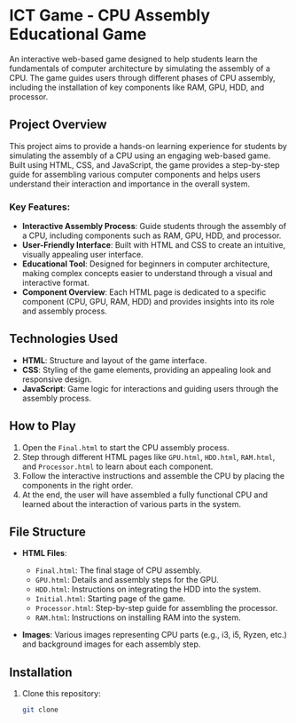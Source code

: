 # ICT Game - CPU Assembly Educational Game

An interactive web-based game designed to help students learn the fundamentals of computer architecture by simulating the assembly of a CPU. The game guides users through different phases of CPU assembly, including the installation of key components like RAM, GPU, HDD, and processor.

## Project Overview

This project aims to provide a hands-on learning experience for students by simulating the assembly of a CPU using an engaging web-based game. Built using HTML, CSS, and JavaScript, the game provides a step-by-step guide for assembling various computer components and helps users understand their interaction and importance in the overall system.

### Key Features:
- **Interactive Assembly Process**: Guide students through the assembly of a CPU, including components such as RAM, GPU, HDD, and processor.
- **User-Friendly Interface**: Built with HTML and CSS to create an intuitive, visually appealing user interface.
- **Educational Tool**: Designed for beginners in computer architecture, making complex concepts easier to understand through a visual and interactive format.
- **Component Overview**: Each HTML page is dedicated to a specific component (CPU, GPU, RAM, HDD) and provides insights into its role and assembly process.

## Technologies Used

- **HTML**: Structure and layout of the game interface.
- **CSS**: Styling of the game elements, providing an appealing look and responsive design.
- **JavaScript**: Game logic for interactions and guiding users through the assembly process.
  
## How to Play

1. Open the `Final.html` to start the CPU assembly process.
2. Step through different HTML pages like `GPU.html`, `HDD.html`, `RAM.html`, and `Processor.html` to learn about each component.
3. Follow the interactive instructions and assemble the CPU by placing the components in the right order.
4. At the end, the user will have assembled a fully functional CPU and learned about the interaction of various parts in the system.

## File Structure

- **HTML Files**:
  - `Final.html`: The final stage of CPU assembly.
  - `GPU.html`: Details and assembly steps for the GPU.
  - `HDD.html`: Instructions on integrating the HDD into the system.
  - `Initial.html`: Starting page of the game.
  - `Processor.html`: Step-by-step guide for assembling the processor.
  - `RAM.html`: Instructions on installing RAM into the system.

- **Images**: Various images representing CPU parts (e.g., i3, i5, Ryzen, etc.) and background images for each assembly step.

## Installation

1. Clone this repository:
   ```bash
   git clone 

